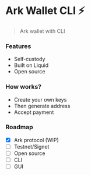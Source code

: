# Ark Wallet CLI ⚡

>Ark wallet with CLI

### Features

- Self-custody
- Built on Liquid
- Open source
  
### How works?

- Create your own keys
- Then generate address
- Accept payment

### Roadmap

-  [x] Ark protocol (WIP)
-  [ ] Testnet/Signet
-  [ ] Open source
-  [ ] CLI
-  [ ] GUI
